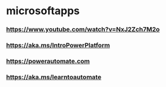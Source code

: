 # microsoftapps


### https://www.youtube.com/watch?v=NxJ2Zch7M2o
### https://aka.ms/IntroPowerPlatform
### https://powerautomate.com
### https://aka.ms/learntoautomate

